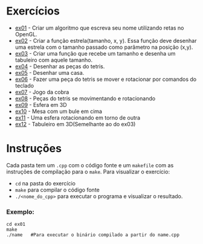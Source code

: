 # Exercícios
* [ex01](ex01) - Criar um algoritmo que escreva seu nome utilizando retas no OpenGL.
* [ex02](ex02) - Criar a função estrela(tamanho, x, y). Essa função deve desenhar uma estrela com o tamanho passado como parâmetro na posição (x,y).
* [ex03](ex03) - Criar uma função que recebe um tamanho e desenha um tabuleiro com aquele tamanho.
* [ex04](ex04) - Desenhar as peças do tetris.
* [ex05](ex05) - Desenhar uma casa.
* [ex06](ex06) - Fazer uma peça do tetris se mover e rotacionar por comandos do teclado
* [ex07](ex07) - Jogo da cobra
* [ex08](ex08) - Peças do tetris se movimentando e rotacionando
* [ex09](ex09) - Esfera em 3D
* [ex10](ex10) - Mesa com um bule em cima
* [ex11](ex11) - Uma esfera rotacionando em torno de outra
* [ex12](ex12) - Tabuleiro em 3D(Semelhante ao do ex03)

# Instruções
Cada pasta tem um `.cpp` com o código fonte e um `makefile` com as instruções de compilação para o `make`. Para visualizar o exercício:

* `cd` na pasta do exercício
* `make` para compilar o código fonte
* `./<nome_do_cpp>` para executar o programa e visualizar o resultado.

### Exemplo:

```
cd ex01
make
./name   #Para executar o binário compilado a partir do name.cpp
```
